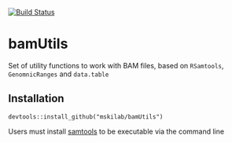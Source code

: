 [![Build Status](https://travis-ci.org/mskilab/bamUtils.svg?branch=master)](https://travis-ci.org/mskilab/bamUtils)

# bamUtils

Set of utility functions to work with BAM files, based on `RSamtools`, `GenomnicRanges` and `data.table`

## Installation

    devtools::install_github("mskilab/bamUtils")


Users must install [samtools](http://samtools.sourceforge.net/) to be executable via the command line



